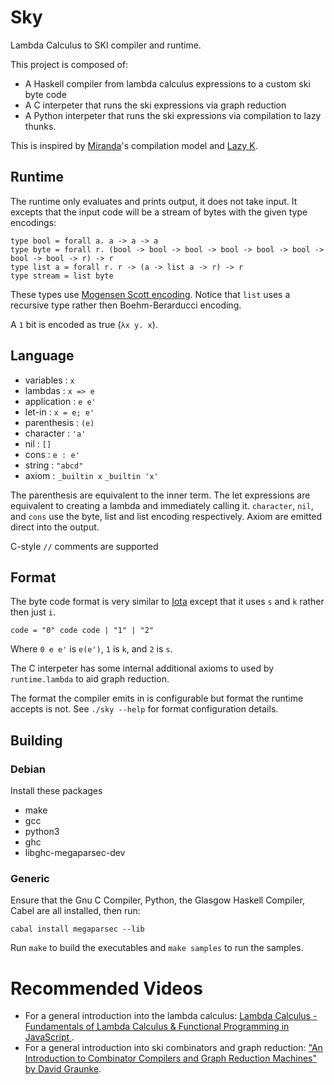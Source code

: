 # Sky
Lambda Calculus to SKI compiler and runtime.

This project is composed of:

* A Haskell compiler from lambda calculus expressions to a custom ski byte code
* A C interpeter that runs the ski expressions via graph reduction
* A Python interpeter that runs the ski expressions via compilation to lazy thunks.

This is inspired by [Miranda](https://en.wikipedia.org/wiki/Miranda_(programming_language))'s compilation model and [Lazy K](https://tromp.github.io/cl/lazy-k.html).

## Runtime
The runtime only evaluates and prints output, it does not take input. It excepts that the input code will be a stream of bytes with the given type encodings:
```
type bool = forall a. a -> a -> a
type byte = forall r. (bool -> bool -> bool -> bool -> bool -> bool -> bool -> bool -> r) -> r
type list a = forall r. r -> (a -> list a -> r) -> r
type stream = list byte
```
These types use [Mogensen Scott encoding](https://en.wikipedia.org/wiki/Mogensen%E2%80%93Scott_encoding).
Notice that `list` uses a recursive type rather then Boehm-Berarducci encoding.

A `1` bit is encoded as true (`λx y. x`).

## Language
* variables : `x`
* lambdas : `x => e`
* application : `e e'`
* let-in : `x = e; e'`
* parenthesis : `(e)`
* character : `'a'`
* nil : `[]`
* cons : `e : e'`
* string : `"abcd"`
* axiom : `_builtin x` `_builtin 'x'`

The parenthesis are equivalent to the inner term.
The let expressions are equivalent to creating a lambda and immediately calling it.
`character`, `nil`, and `cons` use the byte, list and list encoding respectively.
Axiom are emitted direct into the output.

C-style ``//`` comments are supported

## Format
The byte code format is very similar to [Iota](https://en.wikipedia.org/wiki/Iota_and_Jot) except that it uses `s` and `k` rather then just `i`.
```
code = "0" code code | "1" | "2"
```

Where `0 e e'` is `e(e')`, `1` is `k`, and `2` is `s`.

The C interpeter has some internal additional axioms to used by `runtime.lambda` to aid graph reduction.

The format the compiler emits in is configurable but format the runtime accepts is not. See ``./sky --help`` for format configuration details.

## Building
### Debian
Install these packages
* make
* gcc
* python3
* ghc
* libghc-megaparsec-dev

### Generic
Ensure that the Gnu C Compiler, Python, the Glasgow Haskell Compiler, Cabel are all installed, then run:
```
cabal install megaparsec --lib
```

Run ``make`` to build the executables and ``make samples`` to run the samples.

# Recommended Videos
* For a general introduction into the lambda calculus: [Lambda Calculus - Fundamentals of Lambda Calculus & Functional Programming in JavaScript
](https://youtu.be/3VQ382QG-y4).
* For a general introduction into ski combinators and graph reduction: ["An Introduction to Combinator Compilers and Graph Reduction Machines" by David Graunke](https://youtu.be/GawiQQCn3bk).
